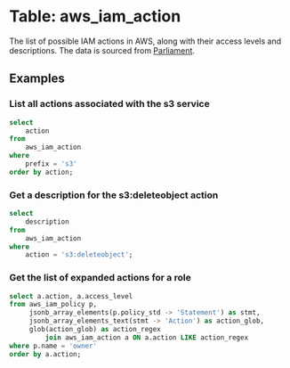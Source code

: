 # Table: aws_iam_action

The list of possible IAM actions in AWS, along with their access levels and descriptions. The data is sourced from [Parliament](https://github.com/duo-labs/parliament).

## Examples

### List all actions associated with the s3 service
```sql
select
    action
from
    aws_iam_action
where
    prefix = 's3'
order by action;
```

### Get a description for the s3:deleteobject action
```sql
select
    description
from
    aws_iam_action
where
    action = 's3:deleteobject';
```

### Get the list of expanded actions for a role
```sql
select a.action, a.access_level
from aws_iam_policy p,
     jsonb_array_elements(p.policy_std -> 'Statement') as stmt,
     jsonb_array_elements_text(stmt -> 'Action') as action_glob,
     glob(action_glob) as action_regex
         join aws_iam_action a ON a.action LIKE action_regex
where p.name = 'owner'
order by a.action;
```
